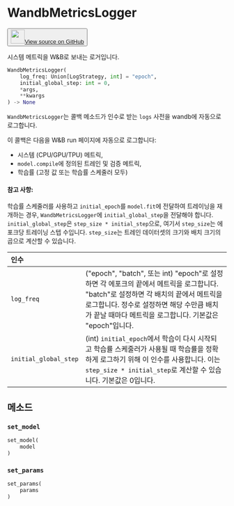 # WandbMetricsLogger

<p><button style={{display: 'flex', alignItems: 'center', backgroundColor: 'white', border: '1px solid #ddd', padding: '10px', borderRadius: '6px', cursor: 'pointer', boxShadow: '0 2px 3px rgba(0,0,0,0.1)', transition: 'all 0.3s'}}><a href='https://www.github.com/wandb/wandb/tree/v0.18.0/wandb/integration/keras/callbacks/metrics_logger.py#L23-L136' style={{fontSize: '1.2em', display: 'flex', alignItems: 'center'}}><img src='https://github.githubassets.com/images/modules/logos_page/GitHub-Mark.png' height='32px' width='32px' style={{marginRight: '10px'}}/>View source on GitHub</a></button></p>

시스템 메트릭을 W&B로 보내는 로거입니다.

```python
WandbMetricsLogger(
    log_freq: Union[LogStrategy, int] = "epoch",
    initial_global_step: int = 0,
    *args,
    **kwargs
) -> None
```

`WandbMetricsLogger`는 콜백 메소드가 인수로 받는 `logs` 사전을 wandb에 자동으로 로그합니다.

이 콜백은 다음을 W&B run 페이지에 자동으로 로그합니다:

* 시스템 (CPU/GPU/TPU) 메트릭,
* `model.compile`에 정의된 트레인 및 검증 메트릭,
* 학습률 (고정 값 또는 학습률 스케줄러 모두)

#### 참고 사항:

학습률 스케줄러를 사용하고 `initial_epoch`를 `model.fit`에 전달하여 트레이닝을 재개하는 경우, `WandbMetricsLogger`에 `initial_global_step`을 전달해야 합니다. `initial_global_step`은 `step_size * initial_step`으로, 여기서 `step_size`는 에포크당 트레이닝 스텝 수입니다. `step_size`는 트레인 데이터셋의 크기와 배치 크기의 곱으로 계산할 수 있습니다.

| 인수 |  |
| :--- | :--- |
|  `log_freq` |  ("epoch", "batch", 또는 int) "epoch"로 설정하면 각 에포크의 끝에서 메트릭을 로그합니다. "batch"로 설정하면 각 배치의 끝에서 메트릭을 로그합니다. 정수로 설정하면 해당 수만큼 배치가 끝날 때마다 메트릭을 로그합니다. 기본값은 "epoch"입니다. |
|  `initial_global_step` |  (int) `initial_epoch`에서 학습이 다시 시작되고 학습률 스케줄러가 사용될 때 학습률을 정확하게 로그하기 위해 이 인수를 사용합니다. 이는 `step_size * initial_step`로 계산할 수 있습니다. 기본값은 0입니다. |

## 메소드

### `set_model`

```python
set_model(
    model
)
```

### `set_params`

```python
set_params(
    params
)
```